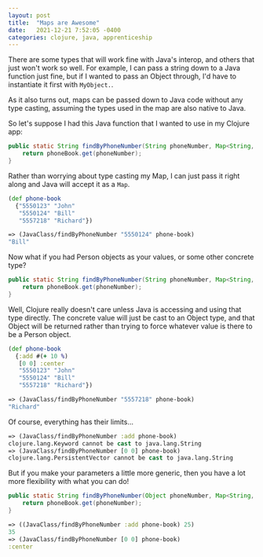 ```yaml
---
layout: post
title:  "Maps are Awesome"
date:   2021-12-21 7:52:05 -0400
categories: clojure, java, apprenticeship
---
```


There are some types that will work fine with Java's interop, and others 
that just won't work so well. For example, I can pass a string down to 
a Java function just fine, but if I wanted to pass an Object through,
I'd have to instantiate it first with `MyObject.`.

As it also turns out, maps can be passed down to Java code without any
type casting, assuming the types used in the map are also native to Java.

So let's suppose I had this Java function that I wanted to use in my Clojure app:

````java
public static String findByPhoneNumber(String phoneNumber, Map<String, String> phoneBook) {
    return phoneBook.get(phoneNumber);
}
````

Rather than worrying about type casting my Map, I can just pass it right along
and Java will accept it as a `Map`.

````clojure
(def phone-book
  {"5550123" "John"
   "5550124" "Bill"
   "5557218" "Richard"})

=> (JavaClass/findByPhoneNumber "5550124" phone-book)
"Bill"
````

Now what if you had Person objects as your values, or some other concrete type?

````java
public static String findByPhoneNumber(String phoneNumber, Map<String, Person> phoneBook) {
    return phoneBook.get(phoneNumber);
}
````

Well, Clojure really doesn't care unless Java is accessing and using that
type directly. The concrete value will just be cast to an Object type,
and that Object will be returned rather than trying to force whatever value
is there to be a Person object.

````clojure
(def phone-book
  {:add #(+ 10 %)
   [0 0] :center
   "5550123" "John"
   "5550124" "Bill"
   "5557218" "Richard"})

=> (JavaClass/findByPhoneNumber "5557218" phone-book)
"Richard"
````

Of course, everything has their limits...
````clojure
=> (JavaClass/findByPhoneNumber :add phone-book)
clojure.lang.Keyword cannot be cast to java.lang.String
=> (JavaClass/findByPhoneNumber [0 0] phone-book)
clojure.lang.PersistentVector cannot be cast to java.lang.String
````

But if you make your parameters a little more generic, then you have a lot
more flexibility with what you can do!

````java
public static String findByPhoneNumber(Object phoneNumber, Map<String, Person> phoneBook) {
    return phoneBook.get(phoneNumber);
}
````

````clojure
=> ((JavaClass/findByPhoneNumber :add phone-book) 25)
35
=> (JavaClass/findByPhoneNumber [0 0] phone-book)
:center
````
